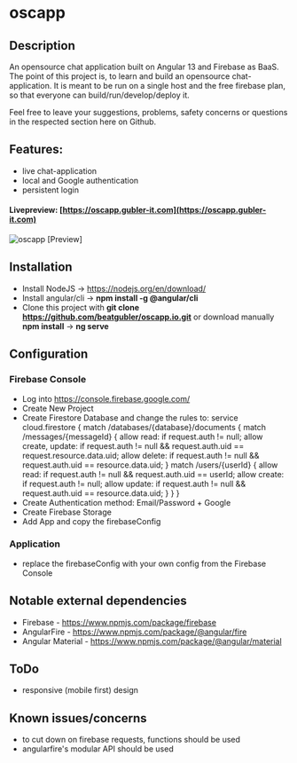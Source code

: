 # oscapp

## Description
An opensource chat application built on Angular 13 and Firebase as BaaS.
The point of this project is, to learn and build an opensource chat-application.
It is meant to be run on a single host and the free firebase plan, so that everyone can build/run/develop/deploy it.

Feel free to leave your suggestions, problems, safety concerns or questions in the respected section here on Github.

## Features:
* live chat-application
* local and Google authentication
* persistent login

#### Livepreview: [https://oscapp.gubler-it.com](https://oscapp.gubler-it.com)

![oscapp [Preview]](https://i.imgur.com/TBkVqF5.png)

## Installation
* Install NodeJS -> https://nodejs.org/en/download/
* Install angular/cli -> **npm install -g @angular/cli**
* Clone this project with **git clone https://github.com/beatgubler/oscapp.io.git** or download manually
**npm install** -> **ng serve**

## Configuration
### Firebase Console
* Log into https://console.firebase.google.com/
* Create New Project
* Create Firestore Database and change the rules to:
service cloud.firestore {
  match /databases/{database}/documents {
    match /messages/{messageId} {
      allow read: if
          request.auth != null;
      allow create, update: if
          request.auth != null && request.auth.uid == request.resource.data.uid;
      allow delete: if
      		request.auth != null && request.auth.uid == resource.data.uid;
    }
    match /users/{userId} {
      allow read: if
          request.auth != null && request.auth.uid == userId;
      allow create: if
          request.auth != null;
      allow update: if
      		request.auth != null && request.auth.uid == resource.data.uid;
    }
  }
}
* Create Authentication method: Email/Password + Google
* Create Firebase Storage
* Add App and copy the firebaseConfig
### Application
* replace the firebaseConfig with your own config from the Firebase Console

## Notable external dependencies
* Firebase - https://www.npmjs.com/package/firebase
* AngularFire - https://www.npmjs.com/package/@angular/fire
* Angular Material - https://www.npmjs.com/package/@angular/material

## ToDo
* responsive (mobile first) design

## Known issues/concerns
* to cut down on firebase requests, functions should be used
* angularfire's modular API should be used
